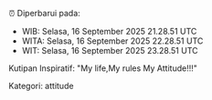 ⏰ Diperbarui pada:
- WIB: Selasa, 16 September 2025 21.28.51 UTC
- WITA: Selasa, 16 September 2025 22.28.51 UTC
- WIT: Selasa, 16 September 2025 23.28.51 UTC

Kutipan Inspiratif:
"My life,My rules My Attitude!!!"


Kategori: attitude

